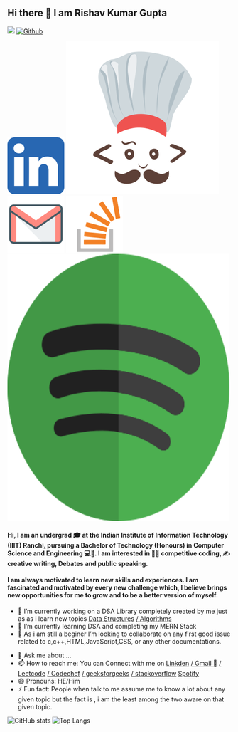 ## Hi there 👋 I am Rishav Kumar Gupta 

![](https://visitor-badge.laobi.icu/badge?page_id=Rishav9852Kumar)    [![Github](https://img.shields.io/github/followers/Rishav9852Kumar?label=Follow&style=social)](https://github.com/Rishav9852Kumar)

[<img src="https://github.com/Rishav9852Kumar/Rishav9852Kumar/blob/main/IMAGE/linkden.png">](https://www.linkedin.com/in/rishav-kumar-iiitranchi)
[<img src="https://github.com/Rishav9852Kumar/Rishav9852Kumar/blob/main/IMAGE/codechef.png">](https://www.codechef.com/users/rishavkum_123)
[<img src="https://github.com/Rishav9852Kumar/Rishav9852Kumar/blob/main/IMAGE/gmail.png">](rishavkumaraug2000@gmail.com)
[<img src="https://github.com/Rishav9852Kumar/Rishav9852Kumar/blob/main/IMAGE/stackoverflow.png">](https://stackoverflow.com/users/16449946/rishav-kumar?tab=profile)
[<img src="https://github.com/Rishav9852Kumar/Rishav9852Kumar/blob/main/IMAGE/spotify.png" width="500" height="600">](https://open.spotify.com/user/31ok5viispf7f2gjzpvcty2oyc5i)

#### Hi, I am an undergrad 🎓 at the Indian Institute of Information Technology (IIIT) Ranchi[.](https://www.linkedin.com/in/rishav-kumar-iiitranchi/?lipi=urn%3Ali%3Apage%3Ad_flagship3_profile_view_base%3BmZXSCFStSCGADlZ6ID5exg%3D%3D#) pursuing a Bachelor of Technology (Honours) in Computer Science and Engineering 💻🤖. I am interested in 👨‍💻 competitive coding, ✍️ creative writing, Debates and public speaking.

#### I am always motivated to learn new skills and experiences. I am fascinated and motivated by every new challenge which, I believe brings new opportunities for me to grow and to be a better version of myself.
- 🔭 I’m currently working on a DSA Library completely created by me just as as i learn new topics [Data Structures](https://github.com/Rishav9852Kumar/Data-Structure-) [/ Algorithms](https://github.com/Rishav9852Kumar/Algorithms-and-implementations-of-Queues-and-stacks-in-commotion-examples)
- 🌱 I’m currently learning DSA and completing my MERN Stack
- 👯 As i am still a beginer I’m looking to collaborate on any first good issue related to c,c++,HTML,JavaScript,CSS, or any other documentations.
<!--🤔 I’m looking for help with App development and Kotlin -->
- 💬 Ask me about ...
- 📫 How to reach me: You can Connect with me on [Linkden](linkedin.com/in/rishav-kumar-iiitranchi) [/ Gmail 📧](rishavkumaraug2000@gmail.com) [/ Leetcode](https://leetcode.com/rishavkumaraug20005212/) [/ Codechef](https://www.codechef.com/users/rishavkum_123) [/ geeksforgeeks](https://auth.geeksforgeeks.org/user/rishavkumaraug20005212/practice/) [/ stackoverflow](https://stackoverflow.com/users/16449946/rishav-kumar?tab=profile) [Spotify](https://open.spotify.com/user/31ok5viispf7f2gjzpvcty2oyc5i)
- 😄 Pronouns: HE/Him
- ⚡ Fun fact: People when talk to me assume me to know a lot about any given topic but the fact is , i am the least among the two aware on that given topic.

![GitHub stats](https://github-readme-stats.vercel.app/api?username=Rishav9852Kumar&show_icons=true&theme=aura) 
![Top Langs](https://github-readme-stats.vercel.app/api/top-langs/?username=Rishav9852Kumar&theme=aura) 
